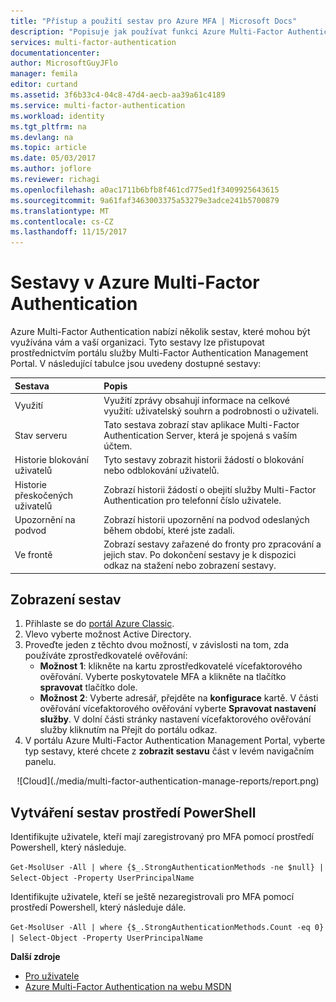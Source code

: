 ```yaml
---
title: "Přístup a použití sestav pro Azure MFA | Microsoft Docs"
description: "Popisuje jak používat funkci Azure Multi-Factor Authentication - sestavy."
services: multi-factor-authentication
documentationcenter: 
author: MicrosoftGuyJFlo
manager: femila
editor: curtand
ms.assetid: 3f6b33c4-04c8-47d4-aecb-aa39a61c4189
ms.service: multi-factor-authentication
ms.workload: identity
ms.tgt_pltfrm: na
ms.devlang: na
ms.topic: article
ms.date: 05/03/2017
ms.author: joflore
ms.reviewer: richagi
ms.openlocfilehash: a0ac1711b6bfb8f461cd775ed1f3409925643615
ms.sourcegitcommit: 9a61faf3463003375a53279e3adce241b5700879
ms.translationtype: MT
ms.contentlocale: cs-CZ
ms.lasthandoff: 11/15/2017
---
```

# <a name="reports-in-azure-multi-factor-authentication"></a>Sestavy v Azure Multi-Factor Authentication

Azure Multi-Factor Authentication nabízí několik sestav, které mohou být využívána vám a vaší organizaci. Tyto sestavy lze přistupovat prostřednictvím portálu služby Multi-Factor Authentication Management Portal. V následující tabulce jsou uvedeny dostupné sestavy:

| Sestava | Popis |
|:--- |:--- |
| Využití |Využití zprávy obsahují informace na celkové využití: uživatelský souhrn a podrobnosti o uživateli. |
| Stav serveru |Tato sestava zobrazí stav aplikace Multi-Factor Authentication Server, která je spojená s vaším účtem. |
| Historie blokování uživatelů |Tyto sestavy zobrazit historii žádostí o blokování nebo odblokování uživatelů. |
| Historie přeskočených uživatelů |Zobrazí historii žádostí o obejití služby Multi-Factor Authentication pro telefonní číslo uživatele. |
| Upozornění na podvod |Zobrazí historii upozornění na podvod odeslaných během období, které jste zadali. |
| Ve frontě |Zobrazí sestavy zařazené do fronty pro zpracování a jejich stav. Po dokončení sestavy je k dispozici odkaz na stažení nebo zobrazení sestavy. |

## <a name="view-reports"></a>Zobrazení sestav

1. Přihlaste se do [portál Azure Classic](https://manage.windowsazure.com).
2. Vlevo vyberte možnost Active Directory.
3. Proveďte jeden z těchto dvou možností, v závislosti na tom, zda používáte zprostředkovatelé ověřování:
   * **Možnost 1**: klikněte na kartu zprostředkovatelé vícefaktorového ověřování. Vyberte poskytovatele MFA a klikněte na tlačítko **spravovat** tlačítko dole.
   * **Možnost 2**: Vyberte adresář, přejděte na **konfigurace** kartě. V části ověřování vícefaktorového ověřování vyberte **Spravovat nastavení služby**. V dolní části stránky nastavení vícefaktorového ověřování služby kliknutím na Přejít do portálu odkaz.
4. V portálu Azure Multi-Factor Authentication Management Portal, vyberte typ sestavy, které chcete z **zobrazit sestavu** část v levém navigačním panelu.

<center>![Cloud](./media/multi-factor-authentication-manage-reports/report.png)</center>

## <a name="powershell-reporting"></a>Vytváření sestav prostředí PowerShell

Identifikujte uživatele, kteří mají zaregistrovaný pro MFA pomocí prostředí Powershell, který následuje.

```Get-MsolUser -All | where {$_.StrongAuthenticationMethods -ne $null} | Select-Object -Property UserPrincipalName```

Identifikujte uživatele, kteří se ještě nezaregistrovali pro MFA pomocí prostředí Powershell, který následuje dále.

```Get-MsolUser -All | where {$_.StrongAuthenticationMethods.Count -eq 0} | Select-Object -Property UserPrincipalName```

**Další zdroje**

* [Pro uživatele](end-user/multi-factor-authentication-end-user.md)
* [Azure Multi-Factor Authentication na webu MSDN](https://msdn.microsoft.com/library/azure/dn249471.aspx)
